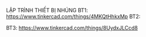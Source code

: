 LẬP TRÌNH THIẾT BỊ NHÚNG 
BT1:
  https://www.tinkercad.com/things/4MKQtHhkxMp
BT2:
  
BT3:
  https://www.tinkercad.com/things/8UydxJLCcd8
